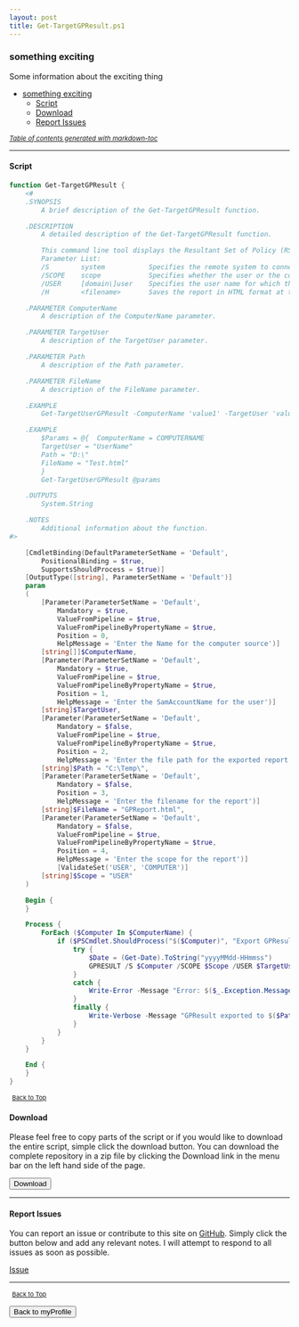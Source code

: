```yaml
---
layout: post
title: Get-TargetGPResult.ps1
---
```


### something exciting

Some information about the exciting thing

- [something exciting](#something-exciting)
  - [Script](#script)
  - [Download](#download)
  - [Report Issues](#report-issues)

<small><i><a href='http://ecotrust-canada.github.io/markdown-toc/'>Table of contents generated with markdown-toc</a></i></small>

---

#### Script

```powershell
function Get-TargetGPResult {
	<#
	.SYNOPSIS
		A brief description of the Get-TargetGPResult function.

	.DESCRIPTION
		A detailed description of the Get-TargetGPResult function.

		This command line tool displays the Resultant Set of Policy (RSoP) information for a target user and computer.
		Parameter List:
		/S        system           Specifies the remote system to connect to.
		/SCOPE    scope            Specifies whether the user or the computer settings need to be displayed. Valid values: "USER", "COMPUTER".
		/USER     [domain\]user    Specifies the user name for which the RSoP data is to be displayed.
		/H        <filename>       Saves the report in HTML format at the location and with the file name specified by the <filename> parameter. (valid in Windows at least Vista SP1 and at least Windows Server 2008)

	.PARAMETER ComputerName
		A description of the ComputerName parameter.

	.PARAMETER TargetUser
		A description of the TargetUser parameter.

	.PARAMETER Path
		A description of the Path parameter.

	.PARAMETER FileName
		A description of the FileName parameter.

	.EXAMPLE
		Get-TargetUserGPResult -ComputerName 'value1' -TargetUser 'value2'

	.EXAMPLE
		$Params = @{  ComputerName = COMPUTERNAME
		TargetUser = "UserName"
		Path = "D:\"
		FileName = "Test.html"
		}
		Get-TargetUserGPResult @params

	.OUTPUTS
		System.String

	.NOTES
		Additional information about the function.
#>

	[CmdletBinding(DefaultParameterSetName = 'Default',
		PositionalBinding = $true,
		SupportsShouldProcess = $true)]
	[OutputType([string], ParameterSetName = 'Default')]
	param
	(
		[Parameter(ParameterSetName = 'Default',
			Mandatory = $true,
			ValueFromPipeline = $true,
			ValueFromPipelineByPropertyName = $true,
			Position = 0,
			HelpMessage = 'Enter the Name for the computer source')]
		[string[]]$ComputerName,
		[Parameter(ParameterSetName = 'Default',
			Mandatory = $true,
			ValueFromPipeline = $true,
			ValueFromPipelineByPropertyName = $true,
			Position = 1,
			HelpMessage = 'Enter the SamAccountName for the user')]
		[string]$TargetUser,
		[Parameter(ParameterSetName = 'Default',
			Mandatory = $false,
			ValueFromPipeline = $true,
			ValueFromPipelineByPropertyName = $true,
			Position = 2,
			HelpMessage = 'Enter the file path for the exported report')]
		[string]$Path = "C:\Temp\",
		[Parameter(ParameterSetName = 'Default',
			Mandatory = $false,
			Position = 3,
			HelpMessage = 'Enter the filename for the report')]
		[string]$FileName = "GPReport.html",
        [Parameter(ParameterSetName = 'Default',
            Mandatory = $false,
            ValueFromPipeline = $true,
            ValueFromPipelineByPropertyName = $true,
            Position = 4,
            HelpMessage = 'Enter the scope for the report')]
            [ValidateSet('USER', 'COMPUTER')]
        [string]$Scope = "USER"
	)

	Begin {
	}

	Process {
		ForEach ($Computer In $ComputerName) {
			if ($PSCmdlet.ShouldProcess("$($Computer)", "Export GPResult for User: $($TargetUser)")) {
				try {
					$Date = (Get-Date).ToString("yyyyMMdd-HHmmss")
					GPRESULT /S $Computer /SCOPE $Scope /USER $TargetUser /H $Path\$Date-$Computer-$FileName
				}
				catch {
					Write-Error -Message "Error: $($_.Exception.Message)"
				}
				finally {
					Write-Verbose -Message "GPResult exported to $($Path)$($Date)-$($Computer)-$($FileName)"
				}
			}
		}
	}

	End {
	}
}
```

<span style="font-size:11px;"><a href="#"><i class="fas fa-caret-up" aria-hidden="true" style="color: white; margin-right:5px;"></i>Back to Top</a></span>

#### Download

Please feel free to copy parts of the script or if you would like to download the entire script, simple click the download button. You can download the complete repository in a zip file by clicking the Download link in the menu bar on the left hand side of the page.

<button class="btn" type="submit" onclick="window.open('/powershell/functions/myProfile/Get-TargetGPResult.ps1')">
    <i class="fa fa-cloud-download-alt">
    </i>
        Download
</button>

---

#### Report Issues

You can report an issue or contribute to this site on <a href="https://github.com/BanterBoy/scripts-blog/issues">GitHub</a>. Simply click the button below and add any relevant notes. I will attempt to respond to all issues as soon as possible.

<!-- Place this tag where you want the button to render. -->

<a class="github-button" href="https://github.com/BanterBoy/scripts-blog/issues/new?title=Get-TargetGPResult.ps1&body=There is a problem with this function. Please find details below." data-show-count="true" aria-label="Issue BanterBoy/scripts-blog on GitHub">Issue</a>

---

<span style="font-size:11px;"><a href="#"><i class="fas fa-caret-up" aria-hidden="true" style="color: white; margin-right:5px;"></i>Back to Top</a></span>

<a href="/menu/_pages/myProfile.html">
    <button class="btn">
        <i class='fas fa-reply'>
        </i>
            Back to myProfile
    </button>
</a>

[1]: http://ecotrust-canada.github.io/markdown-toc
[2]: https://github.com/googlearchive/code-prettify
